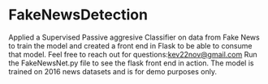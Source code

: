 # FakeNewsDetection
Applied a Supervised Passive aggresive Classifier on data from Fake News to train the model and created a front end in Flask to be able to consume that model.
Feel free to reach out for questions:kev22nov@gmail.com
Run the FakeNewsNet.py file to see the flask front end in action. The model is trained on 2016 news datasets and is for demo purposes only.
